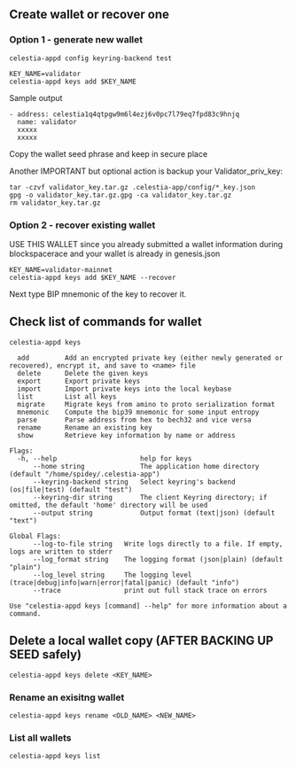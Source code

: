 ## Create wallet or recover one

### Option 1 - generate new wallet

```
celestia-appd config keyring-backend test
```

```
KEY_NAME=validator
celestia-appd keys add $KEY_NAME
```

Sample output

```
- address: celestia1q4qtpgw9m6l4ezj6v0pc7l79eq7fpd83c9hnjq
  name: validator
  xxxxx
  xxxxx
```


Copy the wallet seed phrase and keep in secure place

Another IMPORTANT but optional action is backup your Validator_priv_key:

```
tar -czvf validator_key.tar.gz .celestia-app/config/*_key.json
gpg -o validator_key.tar.gz.gpg -ca validator_key.tar.gz
rm validator_key.tar.gz
``` 

### Option 2 - recover existing wallet

USE THIS WALLET since you already submitted a wallet information during blockspacerace and your wallet is already in genesis.json

```
KEY_NAME=validator-mainnet
celestia-appd keys add $KEY_NAME --recover
```

Next type BIP mnemonic of the key to recover it.

## Check list of commands for wallet

```
celestia-appd keys
```

```Available Commands:
  add         Add an encrypted private key (either newly generated or recovered), encrypt it, and save to <name> file
  delete      Delete the given keys
  export      Export private keys
  import      Import private keys into the local keybase
  list        List all keys
  migrate     Migrate keys from amino to proto serialization format
  mnemonic    Compute the bip39 mnemonic for some input entropy
  parse       Parse address from hex to bech32 and vice versa
  rename      Rename an existing key
  show        Retrieve key information by name or address

Flags:
  -h, --help                     help for keys
      --home string              The application home directory (default "/home/spidey/.celestia-app")
      --keyring-backend string   Select keyring's backend (os|file|test) (default "test")
      --keyring-dir string       The client Keyring directory; if omitted, the default 'home' directory will be used
      --output string            Output format (text|json) (default "text")

Global Flags:
      --log-to-file string   Write logs directly to a file. If empty, logs are written to stderr
      --log_format string    The logging format (json|plain) (default "plain")
      --log_level string     The logging level (trace|debug|info|warn|error|fatal|panic) (default "info")
      --trace                print out full stack trace on errors

Use "celestia-appd keys [command] --help" for more information about a command.
```

## Delete a local wallet copy (AFTER BACKING UP SEED safely)

```
celestia-appd keys delete <KEY_NAME>
```

### Rename an exisitng wallet 

```
celestia-appd keys rename <OLD_NAME> <NEW_NAME>
```

### List all wallets

```
celestia-appd keys list
```

